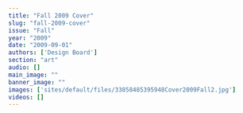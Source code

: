 ```yaml
---
title: "Fall 2009 Cover"
slug: "fall-2009-cover"
issue: "Fall"
year: "2009"
date: "2009-09-01"
authors: ['Design Board']
section: "art"
audio: []
main_image: ""
banner_image: ""
images: ['sites/default/files/33858485395948Cover2009Fall2.jpg']
videos: []
---
```

